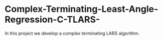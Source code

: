 # Complex-Terminating-Least-Angle-Regression-C-TLARS-
In this project we develop a complex terminating LARS algorithm.
